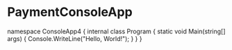 # PaymentConsoleApp
namespace ConsoleApp4
{
    internal class Program
    {
        static void Main(string[] args)
        {
            Console.WriteLine("Hello, World!");
        }
    }
}

